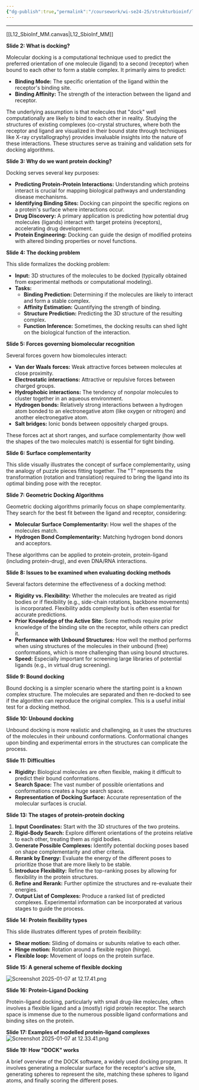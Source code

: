 ```yaml
---
{"dg-publish":true,"permalink":"/coursework/wi-se24-25/strukturbioinf/lecture-notes/l12-docking/","noteIcon":""}
---
```


---
[[L12_SbioInf_MM.canvas|L12_SbioInf_MM]]


**Slide 2: What is docking?**

Molecular docking is a computational technique used to predict the preferred orientation of one molecule (ligand) to a second (receptor) when bound to each other to form a stable complex.   It primarily aims to predict:

* **Binding Mode:** The specific orientation of the ligand within the receptor's binding site.
* **Binding Affinity:** The strength of the interaction between the ligand and receptor.

The underlying assumption is that molecules that "dock" well computationally are likely to bind to each other in reality.  Studying the structures of existing complexes (co-crystal structures, where both the receptor and ligand are visualized in their bound state through techniques like X-ray crystallography) provides invaluable insights into the nature of these interactions.  These structures serve as training and validation sets for docking algorithms.

**Slide 3: Why do we want protein docking?**

Docking serves several key purposes:

* **Predicting Protein-Protein Interactions:** Understanding which proteins interact is crucial for mapping biological pathways and understanding disease mechanisms.
* **Identifying Binding Sites:** Docking can pinpoint the specific regions on a protein's surface where interactions occur.
* **Drug Discovery:** A primary application is predicting how potential drug molecules (ligands) interact with target proteins (receptors), accelerating drug development.
* **Protein Engineering:**  Docking can guide the design of modified proteins with altered binding properties or novel functions.

**Slide 4: The docking problem**

This slide formalizes the docking problem:

* **Input:**  3D structures of the molecules to be docked (typically obtained from experimental methods or computational modeling).
* **Tasks:**
    * **Binding Prediction:** Determining if the molecules are likely to interact and form a stable complex.
    * **Affinity Estimation:** Quantifying the strength of binding.
    * **Structure Prediction:** Predicting the 3D structure of the resulting complex.
    * **Function Inference:** Sometimes, the docking results can shed light on the biological function of the interaction.

**Slide 5: Forces governing biomolecular recognition**

Several forces govern how biomolecules interact:

* **Van der Waals forces:** Weak attractive forces between molecules at close proximity.
* **Electrostatic interactions:** Attractive or repulsive forces between charged groups.
* **Hydrophobic interactions:** The tendency of nonpolar molecules to cluster together in an aqueous environment.
* **Hydrogen bonds:** Relatively strong interactions between a hydrogen atom bonded to an electronegative atom (like oxygen or nitrogen) and another electronegative atom.
* **Salt bridges:** Ionic bonds between oppositely charged groups.

These forces act at short ranges, and surface complementarity (how well the shapes of the two molecules match) is essential for tight binding.

**Slide 6: Surface complementarity**

This slide visually illustrates the concept of surface complementarity, using the analogy of puzzle pieces fitting together.  The "T" represents the transformation (rotation and translation) required to bring the ligand into its optimal binding pose with the receptor.

**Slide 7: Geometric Docking Algorithms**

Geometric docking algorithms primarily focus on shape complementarity. They search for the best fit between the ligand and receptor, considering:

* **Molecular Surface Complementarity:**  How well the shapes of the molecules match.
* **Hydrogen Bond Complementarity:** Matching hydrogen bond donors and acceptors.

These algorithms can be applied to protein-protein, protein-ligand (including protein-drug), and even DNA/RNA interactions.

**Slide 8: Issues to be examined when evaluating docking methods**

Several factors determine the effectiveness of a docking method:

* **Rigidity vs. Flexibility:**  Whether the molecules are treated as rigid bodies or if flexibility (e.g., side-chain rotations, backbone movements) is incorporated.  Flexibility adds complexity but is often essential for accurate predictions.
* **Prior Knowledge of the Active Site:** Some methods require prior knowledge of the binding site on the receptor, while others can predict it.
* **Performance with Unbound Structures:** How well the method performs when using structures of the molecules in their unbound (free) conformations, which is more challenging than using bound structures.
* **Speed:**  Especially important for screening large libraries of potential ligands (e.g., in virtual drug screening).

**Slide 9: Bound docking**

Bound docking is a simpler scenario where the starting point is a known complex structure. The molecules are separated and then re-docked to see if the algorithm can reproduce the original complex.  This is a useful initial test for a docking method.

**Slide 10: Unbound docking**

Unbound docking is more realistic and challenging, as it uses the structures of the molecules in their unbound conformations.  Conformational changes upon binding and experimental errors in the structures can complicate the process.

**Slide 11: Difficulties**


* **Rigidity:**  Biological molecules are often flexible, making it difficult to predict their bound conformations.
* **Search Space:** The vast number of possible orientations and conformations creates a huge search space.
* **Representation of Docking Surface:**  Accurate representation of the molecular surfaces is crucial.


**Slide 13: The stages of protein-protein docking**


1. **Input Coordinates:** Start with the 3D structures of the two proteins.
2. **Rigid-Body Search:**  Explore different orientations of the proteins relative to each other, treating them as rigid bodies.
3. **Generate Possible Complexes:**  Identify potential docking poses based on shape complementarity and other criteria.
4. **Rerank by Energy:**  Evaluate the energy of the different poses to prioritize those that are more likely to be stable.
5. **Introduce Flexibility:**  Refine the top-ranking poses by allowing for flexibility in the protein structures.
6. **Refine and Rerank:** Further optimize the structures and re-evaluate their energies.
7. **Output List of Complexes:**  Produce a ranked list of predicted complexes.  Experimental information can be incorporated at various stages to guide the process.


**Slide 14: Protein flexibility types**

This slide illustrates different types of protein flexibility:

* **Shear motion:**  Sliding of domains or subunits relative to each other.
* **Hinge motion:**  Rotation around a flexible region (hinge).
* **Flexible loop:**  Movement of loops on the protein surface.

**Slide 15: A general scheme of flexible docking**


![Screenshot 2025-01-07 at 12.17.41.png](/img/user/Attachments/Screenshot%202025-01-07%20at%2012.17.41.png)


**Slide 16: Protein-Ligand Docking**

Protein-ligand docking, particularly with small drug-like molecules, often involves a flexible ligand and a (mostly) rigid protein receptor. The search space is immense due to the numerous possible ligand conformations and binding sites on the protein.

**Slide 17: Examples of modelled protein-ligand complexes**
![Screenshot 2025-01-07 at 12.33.41.png](/img/user/Attachments/Screenshot%202025-01-07%20at%2012.33.41.png)



**Slide 19: How "DOCK" works**

A brief overview of the DOCK software, a widely used docking program. It involves generating a molecular surface for the receptor's active site, generating spheres to represent the site, matching these spheres to ligand atoms, and finally scoring the different poses.



